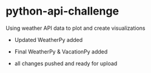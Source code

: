 # python-api-challenge
Using weather API data to plot and create visualizations

- Updated WeatherPy added


- Final WeatherPy & VacationPy added

- all changes pushed and ready for upload
